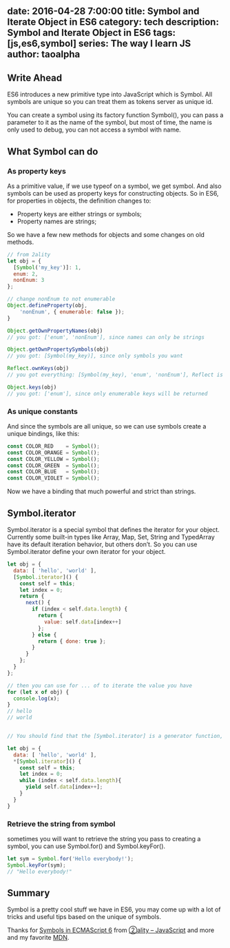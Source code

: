 date: 2016-04-28 7:00:00
title: Symbol and Iterate Object in ES6
category: tech
description: Symbol and Iterate Object in ES6
tags: [js,es6,symbol]
series: The way I learn JS
author: taoalpha
---

## Write Ahead
ES6 introduces a new primitive type into JavaScript which is Symbol. All symbols are unique so you can treat them as tokens server as unique id.

You can create a symbol using its factory function Symbol(), you can pass a parameter to it as the name of the symbol, but most of time, the name is only used to debug, you can not access a symbol with name.

## What Symbol can do
### As property keys
As a primitive value, if we use typeof on a symbol, we get symbol. And also symbols can be used as property keys for constructing objects. So in ES6, for properties in objects, the definition changes to:

- Property keys are either strings or symbols;
- Property names are strings;

So we have a few new methods for objects and some changes on old methods.

``` javascript
// from 2ality
let obj = {
  [Symbol('my_key')]: 1,
  enum: 2,
  nonEnum: 3
};

// change nonEnum to not enumerable
Object.defineProperty(obj,
    'nonEnum', { enumerable: false });
}

Object.getOwnPropertyNames(obj)
// you got: ['enum', 'nonEnum'], since names can only be strings

Object.getOwnPropertySymbols(obj)
// you got: [Symbol(my_key)], since only symbols you want

Reflect.ownKeys(obj)
// you got everything: [Symbol(my_key), 'enum', 'nonEnum'], Reflect is a new global object introduced by ES6

Object.keys(obj)
// you got: ['enum'], since only enumerable keys will be returned
```

### As unique constants
And since the symbols are all unique, so we can use symbols create a unique bindings, like this:

``` javascript
const COLOR_RED    = Symbol();
const COLOR_ORANGE = Symbol();
const COLOR_YELLOW = Symbol();
const COLOR_GREEN  = Symbol();
const COLOR_BLUE   = Symbol();
const COLOR_VIOLET = Symbol();
```

Now we have a binding that much powerful and strict than strings.

## Symbol.iterator
Symbol.iterator is a special symbol that defines the iterator for your object. Currently some built-in types like Array, Map, Set, String and TypedArray have its default iteration behavior, but others don’t. So you can use Symbol.iterator define your own iterator for your object.

``` javascript
let obj = {
  data: [ 'hello', 'world' ],
  [Symbol.iterator]() {
    const self = this;
    let index = 0;
    return {
      next() {
        if (index < self.data.length) {
          return {
            value: self.data[index++]
          };
        } else {
          return { done: true };
        }
      }
    };
  }
};

// then you can use for ... of to iterate the value you have
for (let x of obj) {
  console.log(x);
}
// hello
// world


// You should find that the [Symbol.iterator] is a generator function, so you can simplify this method as follow:

let obj = {
  data: [ 'hello', 'world' ],
  *[Symbol.iterator]() {
    const self = this;
    let index = 0;
    while (index < self.data.length){
      yield self.data[index++];
    }
  }
}
```

### Retrieve the string from symbol
sometimes you will want to retrieve the string you pass to creating a symbol, you can use Symbol.for() and Symbol.keyFor().

``` javascript
let sym = Symbol.for('Hello everybody!');
Symbol.keyFor(sym);
// "Hello everybody!"
```

## Summary
Symbol is a pretty cool stuff we have in ES6, you may come up with a lot of tricks and useful tips based on the unique of symbols.

Thanks for [Symbols in ECMAScript 6](http://www.2ality.com/2014/12/es6-symbols.html) from [②ality – JavaScript](http://www.2ality.com/) and more and my favorite [MDN](https://developer.mozilla.org/en-US/docs/Web/JavaScript).